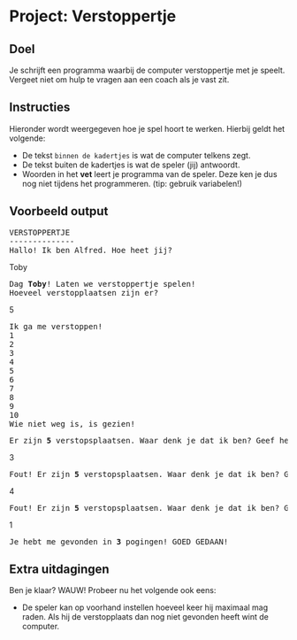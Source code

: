 # Project: Verstoppertje

## Doel
Je schrijft een programma waarbij de computer verstoppertje met je speelt. Vergeet niet om hulp te vragen aan een coach als je vast zit.

## Instructies
Hieronder wordt weergegeven hoe je spel hoort te werken. 
Hierbij geldt het volgende:
  - De tekst `binnen de kadertjes` is wat de computer telkens zegt.
  - De tekst buiten de kadertjes is wat de speler (jij) antwoordt.
  - Woorden in het <b>vet</b> leert je programma van de speler. Deze ken je dus nog niet tijdens het programmeren. (tip: gebruik variabelen!)
  

## Voorbeeld output
<pre>
VERSTOPPERTJE
--------------
Hallo! Ik ben Alfred. Hoe heet jij?
</pre>
Toby

<pre>
Dag <b>Toby</b>! Laten we verstoppertje spelen!
Hoeveel verstopplaatsen zijn er?
</pre>
5

<pre>
Ik ga me verstoppen!
1
2
3
4
5
6
7
8
9
10
Wie niet weg is, is gezien!
</pre>

<pre>
Er zijn <b>5</b> verstopsplaatsen. Waar denk je dat ik ben? Geef het nummer!
</pre>
3
<pre>
Fout! Er zijn <b>5</b> verstopsplaatsen. Waar denk je dat ik ben? Geef het nummer!
</pre>
4
<pre>
Fout! Er zijn <b>5</b> verstopsplaatsen. Waar denk je dat ik ben? Geef het nummer!
</pre>
1
<pre>
Je hebt me gevonden in <b>3</b> pogingen! GOED GEDAAN!
</pre>

## Extra uitdagingen
Ben je klaar? WAUW! Probeer nu het volgende ook eens:
- De speler kan op voorhand instellen hoeveel keer hij maximaal mag raden. Als hij de verstopplaats dan nog niet gevonden heeft wint de computer.
